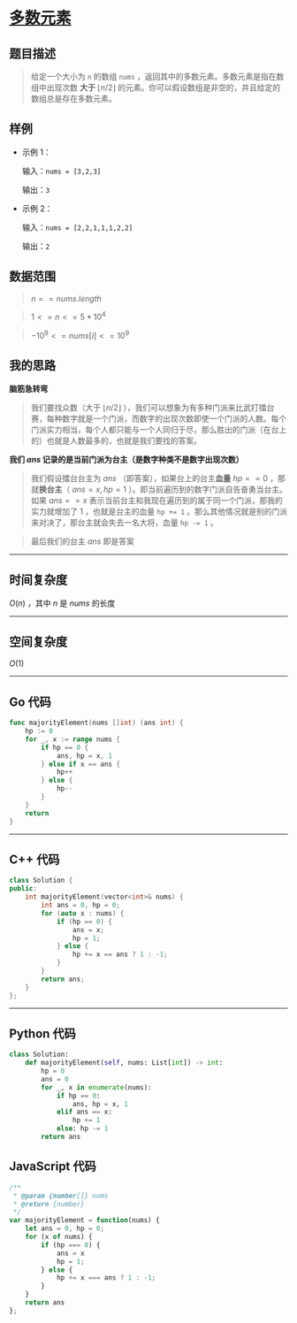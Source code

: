 # [多数元素](https://leetcode.cn/problems/majority-element/description/?envType=study-plan-v2&envId=top-100-liked)
## 题目描述 

> 给定一个大小为 `n` 的数组 `nums` ，返回其中的多数元素。多数元素是指在数组中出现次数 **大于** $⌊ n/2 ⌋$ 的元素。你可以假设数组是非空的，并且给定的数组总是存在多数元素。


## 样例

- 示例 $1$：

    输入：`nums = [3,2,3]`

    输出：`3`
- 示例 $2$：

    输入：`nums = [2,2,1,1,1,2,2]`

    输出：`2`



## 数据范围

> $n == nums.length$

> $1 <= n <= 5 * 10^4$

> $-10^9 <= nums[i] <= 10^9$


## 我的思路

**脑筋急转弯**

> 我们要找众数（大于 $⌊ n/2 ⌋$ ），我们可以想象为有多种门派来比武打擂台赛，每种数字就是一个门派，而数字的出现次数即使一个门派的人数。每个门派实力相当，每个人都只能与一个人同归于尽，那么胜出的门派（在台上的）也就是人数最多的，也就是我们要找的答案。

**我们 $ans$ 记录的是当前门派为台主（是数字种类不是数字出现次数）**
> 我们假设擂台台主为 $ans$ （即答案），如果台上的台主**血量** $hp == 0$ ，那就**换台主**（ $ans = x, hp = 1$ ）。即当前遍历到的数字门派自告奋勇当台主。如果 $ans == x$ 表示当前台主和我现在遍历到的属于同一个门派，那我的实力就增加了 $1$ ，也就是台主的血量 `hp += 1` 。那么其他情况就是别的门派来对决了，那台主就会失去一名大将，血量 `hp -= 1` 。

> 最后我们的台主 $ans$ 即是答案
---

## 时间复杂度

$O(n)$ ，其中 $n$ 是 $nums$ 的长度

---

## 空间复杂度

$O(1)$

---

## Go 代码

```Go
func majorityElement(nums []int) (ans int) {
    hp := 0
    for _, x := range nums {
        if hp == 0 {
            ans, hp = x, 1
        } else if x == ans {
            hp++
        } else {
            hp--
        }
    }
    return
}
```
---

## C++ 代码

```C++
class Solution {
public:
    int majorityElement(vector<int>& nums) {
        int ans = 0, hp = 0;
        for (auto x : nums) {
            if (hp == 0) {
                ans = x;
                hp = 1;
            } else {
                hp += x == ans ? 1 : -1;
            }
        }
        return ans;
    }
};
```
---
## Python 代码

```Python
class Solution:
    def majorityElement(self, nums: List[int]) -> int:
        hp = 0
        ans = 0
        for _, x in enumerate(nums):
            if hp == 0:
                ans, hp = x, 1
            elif ans == x:
                hp += 1
            else: hp -= 1
        return ans
```

## JavaScript 代码

```JavaScript
/**
 * @param {number[]} nums
 * @return {number}
 */
var majorityElement = function(nums) {
    let ans = 0, hp = 0;
    for (x of nums) {
        if (hp === 0) {
            ans = x
            hp = 1;
        } else {
            hp += x === ans ? 1 : -1;
        }
    }
    return ans
};
```
